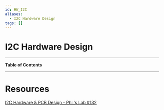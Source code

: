 ```yaml
---
id: HW_I2C
aliases:
  - I2C Hardware Design
tags: []
---
```


# I2C Hardware Design

---

**Table of Contents**

---

# Resources

[I2C Hardware & PCB Design - Phil's Lab #132](https://youtu.be/sCHK3P5tn7s?si=8fyTFTKCl4brJ7XF)
